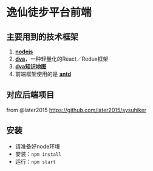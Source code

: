 # 逸仙徒步平台前端

## 主要用到的技术框架
1. **[nodejs](https://nodejs.org/zh-cn/)**
2. **[dva](https://github.com/dvajs/dva)**，一种轻量化的React／Redux框架
3. **[dva知识地图](https://github.com/dvajs/dva-knowledgemap)**
4. 前端框架使用的是 **[antd](https://ant.design/index-cn)**

## 对应后端项目
from @later2015 https://github.com/later2015/sysuhiker

## 安装
- 请准备好node环境
- 安装：`npm install`
- 运行：`npm start`

